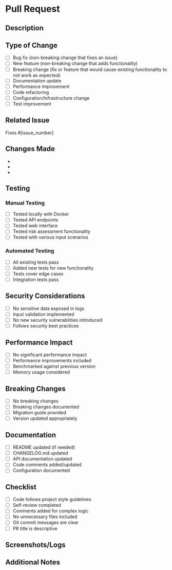 # Pull Request

## Description
<!-- Provide a clear and concise description of your changes -->

## Type of Change
<!-- Mark the relevant option with an [x] -->

- [ ] Bug fix (non-breaking change that fixes an issue)
- [ ] New feature (non-breaking change that adds functionality)
- [ ] Breaking change (fix or feature that would cause existing functionality to not work as expected)
- [ ] Documentation update
- [ ] Performance improvement
- [ ] Code refactoring
- [ ] Configuration/Infrastructure change
- [ ] Test improvement

## Related Issue
<!-- Link to the issue this PR addresses (if applicable) -->
Fixes #[issue_number]

## Changes Made
<!-- List the specific changes made in this PR -->

- 
- 
- 

## Testing
<!-- Describe how you tested your changes -->

### Manual Testing
- [ ] Tested locally with Docker
- [ ] Tested API endpoints
- [ ] Tested web interface
- [ ] Tested risk assessment functionality
- [ ] Tested with various input scenarios

### Automated Testing
- [ ] All existing tests pass
- [ ] Added new tests for new functionality
- [ ] Tests cover edge cases
- [ ] Integration tests pass

## Security Considerations
<!-- Address any security implications -->

- [ ] No sensitive data exposed in logs
- [ ] Input validation implemented
- [ ] No new security vulnerabilities introduced
- [ ] Follows security best practices

## Performance Impact
<!-- Describe any performance implications -->

- [ ] No significant performance impact
- [ ] Performance improvements included
- [ ] Benchmarked against previous version
- [ ] Memory usage considered

## Breaking Changes
<!-- If this is a breaking change, describe the impact -->

- [ ] No breaking changes
- [ ] Breaking changes documented
- [ ] Migration guide provided
- [ ] Version updated appropriately

## Documentation
<!-- Ensure documentation is updated -->

- [ ] README updated (if needed)
- [ ] CHANGELOG.md updated
- [ ] API documentation updated
- [ ] Code comments added/updated
- [ ] Configuration documented

## Checklist
<!-- Ensure all items are completed before submitting -->

- [ ] Code follows project style guidelines
- [ ] Self-review completed
- [ ] Comments added for complex logic
- [ ] No unnecessary files included
- [ ] Git commit messages are clear
- [ ] PR title is descriptive

## Screenshots/Logs
<!-- Add screenshots or logs if applicable -->

## Additional Notes
<!-- Any additional information for reviewers -->